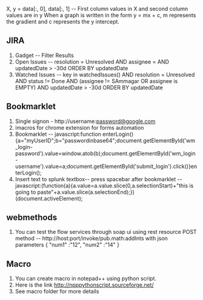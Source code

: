 X, y = data[:, 0], data[:, 1] -- First column values in X and second column values are in y
When a graph is written in the form y = mx + c, m represents the gradient and c represents the y intercept.


JIRA
----
1. Gadget -- Filter Results
2. Open Issues -- resolution = Unresolved AND assignee = <Username> AND updatedDate > -30d ORDER BY updatedDate
3. Watched Issues -- key in watchedIssues() AND resolution = Unresolved AND status != Done AND (assignee != SAmmagar OR assignee is EMPTY) AND updatedDate > -30d ORDER BY updatedDate 


Bookmarklet
-----------
1. Single signon - http://username:password@google.com
2. imacros for chrome extension for forms automation
3. Bookmarklet -- javascript:function enterLogin(){a="myUserID";b="passwordinbase64";document.getElementById('wm_login-password').value=window.atob(b);document.getElementById('wm_login-username').value=a;document.getElementById('submit_login').click()}enterLogin();
4. Insert text to splunk textbox-- press spacebar after bookmarklet -- javascript:(function(a){a.value=a.value.slice(0,a.selectionStart)+"this is going to paste"+a.value.slice(a.selectionEnd);})(document.activeElement);

webmethods
-----------
1. You can test the flow services through soap ui using rest resource
POST method -- http://host:port/invoke/pub.math:addInts with json parameters
{
"num1" :"12",
"num2" :"14"
}

Macro
-----
1. You can create macro in notepad++ using python script.
2. Here is the link http://npppythonscript.sourceforge.net/
3. See macro folder for more details

